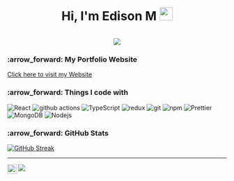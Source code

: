 <!--
**edison16029/edison16029** is a ✨ _special_ ✨ repository because its `README.md` (this file) appears on your GitHub profile.

Here are some ideas to get you started:

- 🔭 I’m currently working on ...
- 🌱 I’m currently learning ...
- 👯 I’m looking to collaborate on ...
- 🤔 I’m looking for help with ...
- 💬 Ask me about ...
- 📫 How to reach me: ...
- 😄 Pronouns: ...
- ⚡ Fun fact: ...
-->

<h1 align="center">
  Hi, I'm Edison M <img src="https://raw.githubusercontent.com/MartinHeinz/MartinHeinz/master/wave.gif" width="30px"> <br><br>
  <a href="https://git.io/typing-svg">
    <img src="https://readme-typing-svg.herokuapp.com/?lines=console.log(%22Welcome%22);System.out.println(%22Welcome%22);print(%22Welcome%22);cout%20%3C%3C%20%22Welcome%22&center=true&size=27&width=550">
  </a>
</h1>

<h3>:arrow_forward: My Portfolio Website</h3>
<p><a href="https://edison16029.github.io/portfolio/" target='_blank' rel="noreferrer" >Click here to visit my Website</a></p>

<h3>:arrow_forward: Things I code with</h3>
<p>
  <img alt="React" src="https://img.shields.io/badge/-React-45b8d8?style=flat-square&logo=react&logoColor=white" />
  <img alt="github actions" src="https://img.shields.io/badge/-Github_Actions-2088FF?style=flat-square&logo=github-actions&logoColor=white" />
  <img alt="TypeScript" src="https://img.shields.io/badge/-TypeScript-007ACC?style=flat-square&logo=typescript&logoColor=white" />
  <img alt="redux" src="https://img.shields.io/badge/-Redux-764ABC?style=flat-square&logo=redux&logoColor=white" />
  <img alt="git" src="https://img.shields.io/badge/-Git-F05032?style=flat-square&logo=git&logoColor=white" />
  <img alt="npm" src="https://img.shields.io/badge/-NPM-CB3837?style=flat-square&logo=npm&logoColor=white" />
  <img alt="Prettier" src="https://img.shields.io/badge/-Prettier-F7B93E?style=flat-square&logo=prettier&logoColor=white" />
  <img alt="MongoDB" src="https://img.shields.io/badge/-MongoDB-13aa52?style=flat-square&logo=mongodb&logoColor=white" />
  <img alt="Nodejs" src="https://img.shields.io/badge/-Nodejs-43853d?style=flat-square&logo=Node.js&logoColor=white" />
</p>

<h3>:arrow_forward: GitHub Stats</h3>

[![GitHub Streak](https://github-readme-streak-stats.herokuapp.com/?user=DenverCoder1)](https://git.io/streak-stats)

<hr>
<a href="https://www.linkedin.com/in/edison-moni-9a20a5188/">
  <img align="left" alt="Edison's LinkedIn" width="22px" src="https://raw.githubusercontent.com/peterthehan/peterthehan/master/assets/linkedin.svg" />
</a>
  
![](https://visitor-badge.glitch.me/badge?page_id=edison16029.edison16029)
